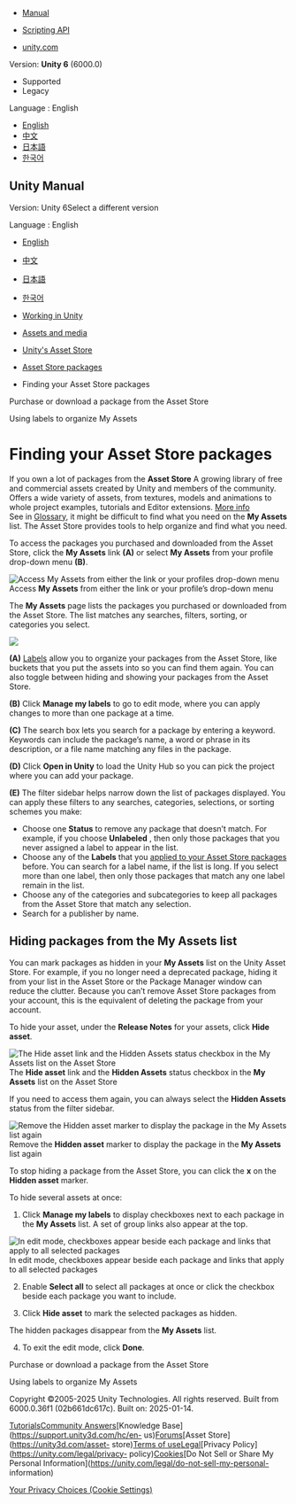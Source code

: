 [](https://docs.unity3d.com)

  * [Manual](../Manual/index.html)
  * [Scripting API](../ScriptReference/index.html)

  * [unity.com](https://unity.com/)

Version: **Unity 6** (6000.0)

  * Supported
  * Legacy

Language : English

  * [English](/Manual/AssetPackagesOrganize.html)
  * [中文](/cn/current/Manual/AssetPackagesOrganize.html)
  * [日本語](/ja/current/Manual/AssetPackagesOrganize.html)
  * [한국어](/kr/current/Manual/AssetPackagesOrganize.html)

[](https://docs.unity3d.com)

## Unity Manual

Version: Unity 6Select a different version

Language : English

  * [English](/Manual/AssetPackagesOrganize.html)
  * [中文](/cn/current/Manual/AssetPackagesOrganize.html)
  * [日本語](/ja/current/Manual/AssetPackagesOrganize.html)
  * [한국어](/kr/current/Manual/AssetPackagesOrganize.html)

  * [Working in Unity](working-in-unity.html)
  * [Assets and media](assets-and-media.html)
  * [Unity's Asset Store](AssetStore.html)
  * [Asset Store packages](AssetStorePackages.html)
  * Finding your Asset Store packages

[](AssetPackagesPurchase.html)

Purchase or download a package from the Asset Store

[](AssetPackagesLabels.html)

Using labels to organize My Assets

# Finding your Asset Store packages

If you own a lot of packages from the **Asset Store** A growing library of
free and commercial assets created by Unity and members of the community.
Offers a wide variety of assets, from textures, models and animations to whole
project examples, tutorials and Editor extensions. [More
info](AssetStore.html)  
See in [Glossary](Glossary.html#AssetStore), it might be difficult to find
what you need on the **My Assets** list. The Asset Store provides tools to
help organize and find what you need.

To access the packages you purchased and downloaded from the Asset Store,
click the **My Assets** link **(A)** or select **My Assets** from your profile
drop-down menu **(B)**.

![Access My Assets from either the link or your profiles drop-down
menu](../uploads/Main/AssetPackagesOrganize.png) Access **My Assets** from
either the link or your profile’s drop-down menu

The **My Assets** page lists the packages you purchased or downloaded from the
Asset Store. The list matches any searches, filters, sorting, or categories
you select.

![](../uploads/Main/AssetStoreMyAssets.png)

**(A)** [Labels](AssetPackagesLabels.html) allow you to organize your packages
from the Asset Store, like buckets that you put the assets into so you can
find them again. You can also toggle between hiding and showing your packages
from the Asset Store.

**(B)** Click **Manage my labels** to go to edit mode, where you can apply
changes to more than one package at a time.

**(C)** The search box lets you search for a package by entering a keyword.
Keywords can include the package’s name, a word or phrase in its description,
or a file name matching any files in the package.

**(D)** Click **Open in Unity** to load the Unity Hub so you can pick the
project where you can add your package.

**(E)** The filter sidebar helps narrow down the list of packages displayed.
You can apply these filters to any searches, categories, selections, or
sorting schemes you make:

  * Choose one **Status** to remove any package that doesn’t match. For example, if you choose **Unlabeled** , then only those packages that you never assigned a label to appear in the list.
  * Choose any of the **Labels** that you [applied to your Asset Store packages](AssetPackagesLabels.html) before. You can search for a label name, if the list is long. If you select more than one label, then only those packages that match any one label remain in the list.
  * Choose any of the categories and subcategories to keep all packages from the Asset Store that match any selection.
  * Search for a publisher by name.

## Hiding packages from the My Assets list

You can mark packages as hidden in your **My Assets** list on the Unity Asset
Store. For example, if you no longer need a deprecated package, hiding it from
your list in the Asset Store or the Package Manager window can reduce the
clutter. Because you can’t remove Asset Store packages from your account, this
is the equivalent of deleting the package from your account.

To hide your asset, under the **Release Notes** for your assets, click **Hide
asset**.

![The Hide asset link and the Hidden Assets status checkbox in the My Assets
list on the Asset Store](../uploads/Main/AssetPackage-hide.png) The **Hide
asset** link and the **Hidden Assets** status checkbox in the **My Assets**
list on the Asset Store

If you need to access them again, you can always select the **Hidden Assets**
status from the filter sidebar.

![Remove the Hidden asset marker to display the package in the My Assets list
again](../uploads/Main/AssetPackage-show.png) Remove the **Hidden asset**
marker to display the package in the **My Assets** list again

To stop hiding a package from the Asset Store, you can click the **x** on the
**Hidden asset** marker.

To hide several assets at once:

  1. Click **Manage my labels** to display checkboxes next to each package in the **My Assets** list. A set of group links also appear at the top.

![In edit mode, checkboxes appear beside each package and links that apply to
all selected packages](../uploads/Main/AssetPackage-masslabel.png) In edit
mode, checkboxes appear beside each package and links that apply to all
selected packages

  2. Enable **Select all** to select all packages at once or click the checkbox beside each package you want to include.

  3. Click **Hide asset** to mark the selected packages as hidden.

The hidden packages disappear from the **My Assets** list.

  4. To exit the edit mode, click **Done**.

[](AssetPackagesPurchase.html)

Purchase or download a package from the Asset Store

[](AssetPackagesLabels.html)

Using labels to organize My Assets

Copyright ©2005-2025 Unity Technologies. All rights reserved. Built from
6000.0.36f1 (02b661dc617c). Built on: 2025-01-14.

[Tutorials](https://learn.unity.com/)[Community
Answers](https://answers.unity3d.com)[Knowledge
Base](https://support.unity3d.com/hc/en-
us)[Forums](https://forum.unity3d.com)[Asset Store](https://unity3d.com/asset-
store)[Terms of
use](https://docs.unity3d.com/Manual/TermsOfUse.html)[Legal](https://unity.com/legal)[Privacy
Policy](https://unity.com/legal/privacy-
policy)[Cookies](https://unity.com/legal/cookie-policy)[Do Not Sell or Share
My Personal Information](https://unity.com/legal/do-not-sell-my-personal-
information)

[Your Privacy Choices (Cookie Settings)](javascript:void\(0\);)

